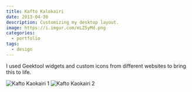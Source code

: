 ```yaml
---
title: Kafto Kalokairi
date: 2013-04-30
description: Customizing my desktop layout.
image: https://i.imgur.com/eLZ5yMd.png
categories:
  - portfolio
tags:
  - design
---
```


I used Geektool widgets and custom icons from different websites to bring this to life.

![Kafto Kaokairi 1](https://i.imgur.com/BAxBUol.png)
![Kafto Kaokairi 2](https://i.imgur.com/vcpcAoY.png)
